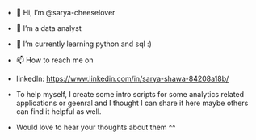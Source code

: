 - 👋 Hi, I’m @sarya-cheeselover
- 👀 I’m a data analyst
- 🌱 I’m currently learning python and sql :) 
- 📫 How to reach me on 
- linkedIn: https://www.linkedin.com/in/sarya-shawa-84208a18b/

- To help myself, I create some intro scripts for some analytics related applications or geenral and I thought I can share it here maybe others can find it helpful as well.
- Would love to hear your thoughts about them ^^
